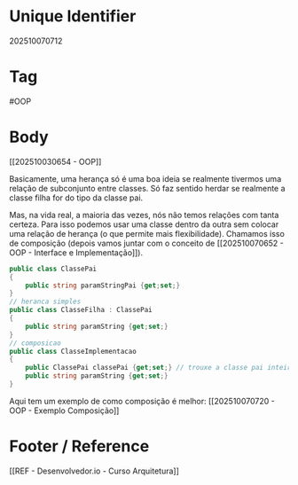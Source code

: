 # Unique Identifier
202510070712

# Tag
#OOP 

# Body
[[202510030654 - OOP]]

Basicamente, uma herança só é uma boa ideia se realmente tivermos uma relação de subconjunto entre classes. Só faz sentido herdar se realmente a classe filha for do tipo da classe pai.

Mas, na vida real, a maioria das vezes, nós não temos relações com tanta certeza. Para isso podemos usar uma classe dentro da outra sem colocar uma relação de herança (o que permite mais flexibilidade). Chamamos isso de composição (depois vamos juntar com o conceito de [[202510070652 - OOP - Interface e Implementação]]).

```csharp
public class ClassePai
{
	public string paramStringPai {get;set;}
}
// heranca simples
public class ClasseFilha : ClassePai
{
	public string paramString {get;set;}
}
// composicao
public class ClasseImplementacao
{
	public ClassePai classePai {get;set;} // trouxe a classe pai inteira
	public string paramString {get;set;}
}
```

Aqui tem um exemplo de como composição é melhor: [[202510070720 - OOP - Exemplo Composição]]

# Footer / Reference
[[REF - Desenvolvedor.io - Curso Arquitetura]]